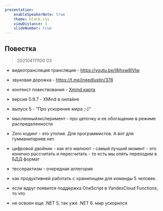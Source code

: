 ```yaml
---
presentation:
    enableSpeakerNote: true
    theme: black.css
    viewDistance: 3
    slideNumber: true
---
```


<!-- slide data-notes="" -->

## Повестка

> 202104111100
03

* видеотрансляция трансляция - https://youtu.be/I8jhxw8lVlw
* звуковая дорожка - https://t.me/ineedlustin/378
* контекст повествования - [Xmind карта](2021-04-11.md)

* версия 0.9.7 - XMind в онлайне
* выпуск 5 - "Про ускорение мира ;-)"

<!-- slide data-notes="" -->

* мысленныйэксперимент - про цепочку и ее обогащение в режиме распределенности

<!-- slide data-notes="" -->

* Zero кодинг - это утопия. Для программистов. А вот для гумманитариев нет.

<!-- slide data-notes="" -->

* цифровой двойник - как его малюют - самый лучший момент - это конечно рассчитать и пересчитать - то есть мы опять переходим в БДД формат

<!-- slide data-notes="" -->

* тессерактизм - очередная аллегория

<!-- slide data-notes="" -->

* как продуктивней работать с хранилищем для команды 5 человек.

<!-- slide data-notes="" -->

* если вдруг появится поддержка OneScript в YandexCloud Functions,  то что

<!-- slide data-notes="" -->

* не освоен еще .NET 5, так уже .NET 6.  мир ускорился
